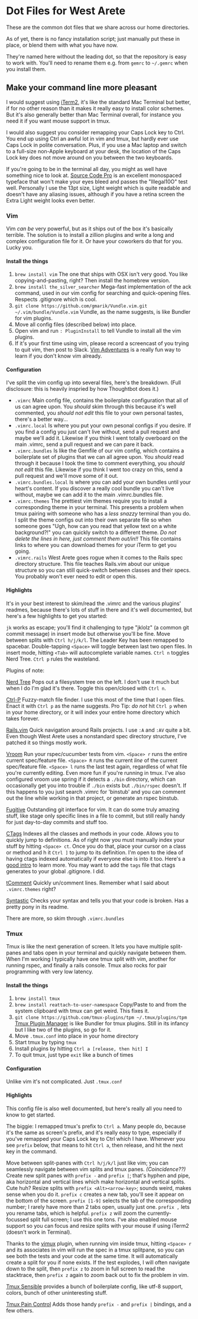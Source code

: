 # Dot Files for West Arete

These are the common dot files that we share across our home directories.

As of yet, there is no fancy installation script; just manually put these in
place, or blend them with what you have now.

They're named here without the leading dot, so that the repository is easy to
work with. You'll need to rename them e.g. from `gemrc` to `~/.gemrc` when you
install them.

## Make your command line more pleasant
I would suggest using [iTerm2](https://iterm2.com), it's like the standard Mac Terminal but better, if for no other reason than it makes it really easy to install color schemes. But it's also generally better than Mac Terminal overall, for instance you need it if you want mouse support in tmux.

I would also suggest you consider remapping your Caps Lock key to Ctrl. You end
up using Ctrl an awful lot in vim and tmux, but hardly ever use Caps Lock in
polite conversation. Plus, if you use a Mac laptop and switch to a full-size
non-Apple keyboard at your desk, the location of the Caps Lock key does not
move around on you between the two keyboards.

If you're going to be in the terminal all day, you might as well have something
nice to look at. [Source Code
Pro](https://github.com/adobe-fonts/source-code-pro) is an excellent monospaced
typeface that won't make your eyes bleed and passes the "Illegal10O" test well.
Personally I use the 13pt size, Light weight which is quite readable and doesn't
have any aliasing issues, although if you have a retina screen the Extra Light
weight looks even better.

### Vim
Vim _can be_ very powerful, but as it ships out of the box it's basically
terrible. The solution is to install a zillion plugins and write a long and
complex configuration file for it. Or have your coworkers do that for you. Lucky you.

#### Install the things
1. `brew install vim` The one that ships with OSX isn't very good. You like copying-and-pasting, right? Then install the homebrew version.
2. `brew install the_silver_searcher` Mega-fast implementation of the ack command, used in our vim config for searching and quick-opening files. Respects .gitignore which is cool.
3. `git clone https://github.com/gmarik/Vundle.vim.git ~/.vim/bundle/Vundle.vim` Vundle, as the name suggests, is like Bundler for vim plugins.
4. Move all config files (described below) into place.
5. Open vim and run `: PluginInstall` to tell Vundle to install all the vim plugins.
6. If it's your first time using vim, please record a screencast of you trying to quit vim, then post to Slack. [Vim Adventures](http://vim-adventures.com) is a really fun way to learn if you don't know vim already.

#### Configuration
I've split the vim config up into several files, here's the breakdown. (Full disclosure: this is heavily inspried by how Thoughtbot does it.)

* `.vimrc` Main config file, contains the boilerplate configuration that all of us can agree upon. You _should_ skim through this because it's well commented, you _should not edit_ this file to your own personal tastes, there's a better way...
* `.vimrc.local` Is where you put your own pesonal configs if you desire. If you find a config you just can't live without, send a pull request and maybe we'll add it. Likewise if you think I went totally overboard on the main .vimrc, send a pull request and we can pare it back.
* `.vimrc.bundles` Is like the Gemfile of our vim config, which contains a boilerplate set of plugins that we can all agree upon. You _should_ read through it because I took the time to comment everything, you _should not edit_ this file. Likewise if you think I went too crazy on this, send a pull request and we'll move some of it out.
* `.vimrc.bundles.local` Is where you can add your own bundles until your heart's content. If you discover a really cool bundle you can't live without, maybe we can add it to the main .vimrc.bundles file.
* `.vimrc.themes` The prettiest vim themes require you to install a corresponding theme in your terminal. This presents a problem when tmux pairing with someone who has a _less snazzy_ terminal than you do. I split the theme configs out into their own separate file so when someone goes "Ugh, how can you read that yellow text on a white background?!" you can quickly switch to a different theme. _Do not delete the lines in here, just comment them out/in!!_ This file contains links to where you can download themes for your iTerm to get you going.
* `.vimrc.rails` West Arete goes rogue when it comes to the Rails spec directory structure. This file teaches Rails.vim about our unique structure so you can still quick-switch between classes and their specs. You probably won't ever need to edit or open this.

#### Highlights

It's in your best interest to skim/read the .vimrc and the various plugins' readmes, because there's lots of stuff in there and it's well documented, but here's a few highlights to get you started:

`jk` works as escape; you'll find it challenging to type "jklolz" (a common git commit message) in insert mode but otherwise you'll be fine. Move between splits with `Ctrl h/j/k/l`. The Leader Key has been remapped to spacebar. Double-tapping `<Space>` will toggle between last two open files. In insert mode, hitting `<Tab>` will autocomplete variable names. `Ctrl n` toggles Nerd Tree. `Ctrl p` rules the wasteland.

Plugins of note:

[Nerd Tree](https://github.com/scrooloose/nerdtree) Pops out a filesystem tree on the left. I don't use it much but when I do I'm glad it's there. Toggle this open/closed with `Ctrl n`.

[Ctrl-P](http://github.com/ctrlpvim/ctrlp.vim) Fuzzy-match file finder. I use this most of the time that I open files. Enact it with `Ctrl p` as the name suggests. Pro Tip: _do not_ hit `Ctrl p` when in your home directory, or it will index your entire home directory which takes forever.

[Rails.vim](https://github.com/tpope/vim-rails) Quick navigation around Rails projects. I use `:A` and `:AV` quite a bit. Even though West Arete uses a nonstandard spec directory structure, I've patched it so things mostly work.

[Vroom](https://github.com/skalnik/vim-vroom) Run your rspec/cucumber tests from vim. `<Space> r` runs the entire current spec/feature file. `<Space> R` runs the current _line_ of the current spec/feature file. `<Space> l` runs the last test again, regardless of what file you're currently editing. Even more fun if you're running in tmux. I've also configured vroom use spring if it detects a `./bin` directory, which can occasionally get you into trouble if `./bin` exists but `./bin/rspec` doesn't. If this happens to you just search .vimrc for 'binstub' and you can comment out the line while working in that project, or generate an rspec binstub.

[Fugitive](https://github.com/tpope/vim-fugitive) Outstanding git interface for vim. It can do some truly amazing stuff, like stage only specific lines in a file to commit, but still really handy for just day-to-day commits and stuff too.

[CTags](http://github.com/vim-scripts/ctags.vim) Indexes all the classes and methods in your code. Allows you to quickly jump to definitions. As of right now you must manually index your stuff by hitting `<Space> ct`. Once you do that, place your cursor on a class or method and h
it `Ctrl ]` to jump to its definition. I'm open to the idea of having ctags indexed automatically if everyone else is into it too. Here's a [good intro](http://blog.sensible.io/2014/05/09/supercharge-your-vim-into-ide-with-ctags.html) to learn more. You may want to add the `tags` file that ctags generates to your global .gitignore. I did.

[tComment](http://github.com/vim-scripts/tComment) Quickly un/comment lines. Remember what I said about `.vimrc.themes` right?

[Syntastic](https://github.com/scrooloose/syntastic) Checks your syntax and tells you that your code is broken. Has a pretty pony in its readme.

There are more, so skim through `.vimrc.bundles`

### Tmux

Tmux is like the next generation of screen. It lets you have multiple split-panes and tabs open in your terminal and quickly navigate between them. When I'm working I typically have one tmux split with vim, another for running rspec, and finally a rails console. Tmux also rocks for pair programming with very low latency.

#### Install the things
1. `brew install tmux`
2. `brew install reattach-to-user-namespace` Copy/Paste to and from the system clipboard with tmux can get weird. This fixes it.
3. `git clone https://github.com/tmux-plugins/tpm ~/.tmux/plugins/tpm` [Tmux Plugin Manager](https://github.com/tmux-plugins/tpm) is like Bundler for tmux plugins. Still in its infancy but I like two of the plugins, so go for it.
4. Move `.tmux.conf` into place in your home directory
5. Start tmux by typing `tmux`
6. Install plugins by hitting `Ctrl a [release, then hit] I`
7. To quit tmux, just type `exit` like a bunch of times

#### Configuration
Unlike vim it's not complicated. Just `.tmux.conf`

#### Highlights

This config file is also well documented, but here's really all you need to know to get started.

The biggie: I remapped tmux's prefix to `Ctrl a`. Many people do, because it's the same as screen's prefix, and it's really easy to type, especially if you've remapped your Caps Lock key to Ctrl which I have. Whenever you see `prefix` below, that means to hit `Ctrl a`, then release, and hit the next key in the command.

Move between split-panes with `Ctrl h/j/k/l` just like vim; you can seamlessly navigate between vim splits and tmux panes. _(Coincidence??)_ Create new split panes with `prefix -` and `prefix |`; that's hyphen and pipe, aka horizontal and vertical lines which make horizontal and vertical splits. Cute huh? Resize splits with `prefix <Alt><arrow-key>`; sounds weird, makes sense when you do it. `prefix c` creates a new tab, you'll see it appear on the bottom of the screen. `prefix [1-9]` selects the tab of the corresponding number; I rarely have more than 2 tabs open, usually just one. `prefix ,` lets you rename tabs, which is helpful. `prefix z` will zoom the currently-focussed split full screen; I use this one tons. I've also enabled mouse support so you can focus and resize splits with your mouse if using iTerm2 (doesn't work in Terminal).

Thanks to the [vimux](https://github.com/yunake/vimux) plugin, when running vim inside tmux, hitting `<Space> r` and its associates in vim will run the spec in a tmux splitpane, so you can see both the tests and your code at the same time. It will automatically create a split for you if none exists. If the test explodes, I will often navigate down to the split, then `prefix z` to zoom in full screen to read the stacktrace, then `prefix z` again to zoom back out to fix the problem in vim.

[Tmux Sensible](https://github.com/tmux-plugins/tmux-sensible) provides a bunch of boilerplate config, like utf-8 support, colors, bunch of other uninteresting stuff.

[Tmux Pain Control](https://github.com/tmux-plugins/tmux-pain-control) Adds those handy `prefix -` and `prefix |` bindings, and a few others.
